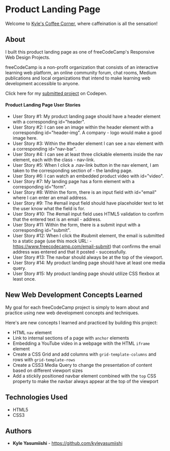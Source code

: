 # Product Landing Page

Welcome to <a href="https://kyleyasumiishi.github.io/coffee-corner/index.html">Kyle's Coffee Corner</a>, where caffeination is all the sensation!

## About

I built this product landing page as one of freeCodeCamp's Responsive Web Design Projects.

freeCodeCamp is a non-profit organization that consists of an interactive learning web platform, an online community forum, chat rooms, Medium publications and local organizations that intend to make learning web development accessible to anyone.

Click here for my <a href="">submitted project</a> on Codepen.

#### Product Landing Page User Stories

- User Story #1: My product landing page should have a header element with a corresponding id="header".
- User Story #2: I can see an image within the header element with a corresponding id="header-img". A company - logo would make a good image here.
- User Story #3: Within the #header element I can see a nav element with a corresponding id="nav-bar".
- User Story #4: I can see at least three clickable elements inside the nav element, each with the class - nav-link.
- User Story #5: When I click a .nav-link button in the nav element, I am taken to the corresponding section of - the landing page.
- User Story #6: I can watch an embedded product video with id="video".
- User Story #7: My landing page has a form element with a corresponding id="form".
- User Story #8: Within the form, there is an input field with id="email" where I can enter an email address.
- User Story #9: The #email input field should have placeholder text to let the user know what the field is for.
- User Story #10: The #email input field uses HTML5 validation to confirm that the entered text is an email - address.
- User Story #11: Within the form, there is a submit input with a corresponding id="submit".
- User Story #12: When I click the #submit element, the email is submitted to a static page (use this mock URL: - https://www.freecodecamp.com/email-submit) that confirms the email address was entered and that it posted - successfully.
- User Story #13: The navbar should always be at the top of the viewport.
- User Story #14: My product landing page should have at least one media query.
- User Story #15: My product landing page should utilize CSS flexbox at least once.

## New Web Development Concepts Learned

My goal for each freeCodeCamp project is simply to learn about and practice using new web development concepts and techniques.

Here's are new concepts I learned and practiced by building this project:

- HTML <code>nav</code> element
- Link to internal sections of a page with <code>anchor</code> elements
- Embedding a YouTube video in a webpage witih the HTML <code>iframe</code> element
- Create a CSS Grid and add columns with <code>grid-template-columns</code> and rows with <code>grid-template-rows</code>
- Create a CSS3 Media Query to change the presentation of content based on different viewport sizes
- Add a stickily positioned navbar element combined with the <code>top</code> CSS property to make the navbar always appear at the top of the viewport

## Technologies Used

* HTML5
* CSS3

## Authors

* **Kyle Yasumiishi** - https://github.com/kyleyasumiishi

